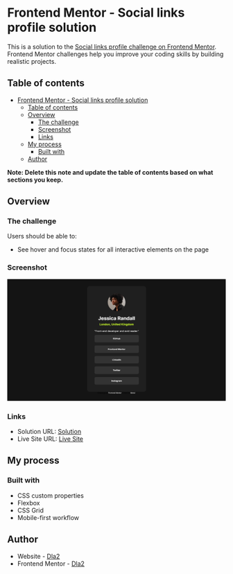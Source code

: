 # Frontend Mentor - Social links profile solution

This is a solution to the [Social links profile challenge on Frontend Mentor](https://www.frontendmentor.io/challenges/social-links-profile-UG32l9m6dQ). Frontend Mentor challenges help you improve your coding skills by building realistic projects. 

## Table of contents

- [Frontend Mentor - Social links profile solution](#frontend-mentor---social-links-profile-solution)
  - [Table of contents](#table-of-contents)
  - [Overview](#overview)
    - [The challenge](#the-challenge)
    - [Screenshot](#screenshot)
    - [Links](#links)
  - [My process](#my-process)
    - [Built with](#built-with)
  - [Author](#author)

**Note: Delete this note and update the table of contents based on what sections you keep.**

## Overview

### The challenge

Users should be able to:

- See hover and focus states for all interactive elements on the page

### Screenshot

![](./screenshot.png)

### Links

- Solution URL: [Solution](https://github.com/Dla2/Social-links-profile.git)
- Live Site URL: [Live Site](https://dla2.github.io/Social-links-profile/)

## My process

### Built with

- CSS custom properties
- Flexbox
- CSS Grid
- Mobile-first workflow

## Author

- Website - [Dla2](https://github.com/Dla2)
- Frontend Mentor - [Dla2](https://www.frontendmentor.io/profile/Dla2)
